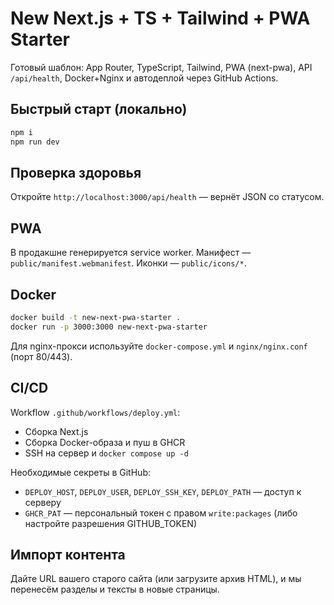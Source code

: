 # New Next.js + TS + Tailwind + PWA Starter

Готовый шаблон: App Router, TypeScript, Tailwind, PWA (next-pwa), API `/api/health`, Docker+Nginx и автодеплой через GitHub Actions.

## Быстрый старт (локально)
```bash
npm i
npm run dev
```

## Проверка здоровья
Откройте `http://localhost:3000/api/health` — вернёт JSON со статусом.

## PWA
В продакшне генерируется service worker. Манифест — `public/manifest.webmanifest`. Иконки — `public/icons/*`.

## Docker
```bash
docker build -t new-next-pwa-starter .
docker run -p 3000:3000 new-next-pwa-starter
```
Для nginx-прокси используйте `docker-compose.yml` и `nginx/nginx.conf` (порт 80/443).

## CI/CD
Workflow `.github/workflows/deploy.yml`:
- Сборка Next.js
- Сборка Docker-образа и пуш в GHCR
- SSH на сервер и `docker compose up -d`

Необходимые секреты в GitHub:
- `DEPLOY_HOST`, `DEPLOY_USER`, `DEPLOY_SSH_KEY`, `DEPLOY_PATH` — доступ к серверу
- `GHCR_PAT` — персональный токен с правом `write:packages` (либо настройте разрешения GITHUB_TOKEN)

## Импорт контента
Дайте URL вашего старого сайта (или загрузите архив HTML), и мы перенесём разделы и тексты в новые страницы.
